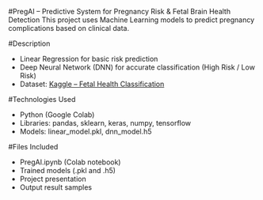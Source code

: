 #PregAI – Predictive System for Pregnancy Risk & Fetal Brain Health Detection
This project uses Machine Learning models to predict pregnancy complications based on clinical data.

#Description
- Linear Regression for basic risk prediction
- Deep Neural Network (DNN) for accurate classification (High Risk / Low Risk)
- Dataset: [Kaggle – Fetal Health Classification](https://www.kaggle.com/datasets/andrewmvd/fetal-health-classification)

#Technologies Used
- Python (Google Colab)
- Libraries: pandas, sklearn, keras, numpy, tensorflow
- Models: linear_model.pkl, dnn_model.h5

#Files Included
- PregAI.ipynb (Colab notebook)
- Trained models (.pkl and .h5)
- Project presentation
- Output result samples

